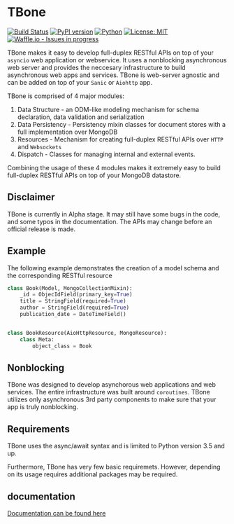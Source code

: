 # TBone

[![Build Status](https://travis-ci.org/475Cumulus/TBone.svg?branch=master)](https://travis-ci.org/475Cumulus/TBone)
[![PyPI version](https://badge.fury.io/py/tbone.svg)](https://badge.fury.io/py/tbone) 
[![Python](https://img.shields.io/pypi/pyversions/gain.svg)](https://pypi.python.org/pypi/gain/)
[![License: MIT](https://img.shields.io/badge/License-MIT-blue.svg)](https://opensource.org/licenses/MIT)
[![Waffle.io - Issues in progress](https://badge.waffle.io/475Cumulus/TBone.svg?label=in%20progress&title=In%20Progress)](http://waffle.io/475Cumulus/TBone)

TBone makes it easy to develop full-duplex RESTful APIs on top of your `asyncio` web application or webservice.
It uses a nonblocking asynchronous web server and provides the neccesary infrastructure to build asynchronous web apps and services.
TBone is web-server agnostic and can be added on top of your `Sanic` or `Aiohttp` app.


TBone is comprised of 4 major modules:

1. Data Structure - an ODM-like modeling mechanism for schema declaration, data validation and serialization
2. Data Persistency - Persistency mixin classes for document stores with a full implementation over MongoDB
3. Resources - Mechanism for creating full-duplex RESTful APIs over `HTTP` and `Websockets`
4. Dispatch - Classes for managing internal and external events.

Combining the usage of these 4 modules makes it extremely easy to build full-duplex RESTful APIs on top of your MongoDB datastore.


## Disclaimer

TBone is currently in Alpha stage. It may still have some bugs in the code, and some typos in the documentation.
The APIs may change before an official release is made.


## Example

The following example demonstrates the creation of a model schema and the corresponding RESTful resource

```python
class Book(Model, MongoCollectionMixin):
    _id = ObjecIdField(primary_key=True)
    title = StringField(required=True)
    author = StringField(required=True)
    publication_date = DateTimeField()


class BookResource(AioHttpResource, MongoResource):
    class Meta:
        object_class = Book
```

## Nonblocking 

TBone was designed to develop asynchorous web applications and web services. The entire infrastructure was built around `coroutines`.
TBone utilizes only asynchronous 3rd party components to make sure that your app is truly nonblocking. 

## Requirements

TBone uses the async/await syntax and is limited to Python version 3.5 and up.

Furthermore, TBone has very few basic requiremets. 
However, depending on its usage requires additional packages may be required.

## documentation 

[Documentation can be found here](https://tbone.readthedocs.io)



